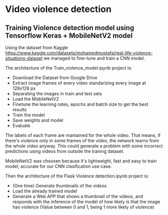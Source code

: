 # Video violence detection

## Training Violence detection model using Tensorflow Keras + MobileNetV2 model

Using the dataset from Kaggle https://www.kaggle.com/datasets/mohamedmustafa/real-life-violence-situations-dataset we managed to fine-tune and train a CNN model.

The architecture of the Train_violence_model.ipynb project is:
- Download the Dataset from Google Drive
- Extract image frames of every video standarizing every image at 128x128 px
- Separating the images in train and test sets
- Load the MobileNetV2
- Finetune the learning rates, epochs and batch size to get the best results
- Train the model
- Save weights and model
- Evaluate

The labels of each frame are mantained for the whole video. That means, if there's violence only in some frames of the video, the network learns from the whole video anyway. This could generate a problem with some incorrect predictions using videos from outside the traning dataset.

MobileNetV2 was choosen because it's lightweight, fast and easy to train model, accurate for our CNN clasification use case.

Then the architecture of the Flask Violence detection.ipynb project is:
- (One time) Generate thumbnails of the videos
- Load the already trained model
- Generate a Web APP that shows a thumbnail of the videos, and responds with the inference of the model of how likely is that the image has violence (Value between 0 and 1, being 1 more likely of violence)
